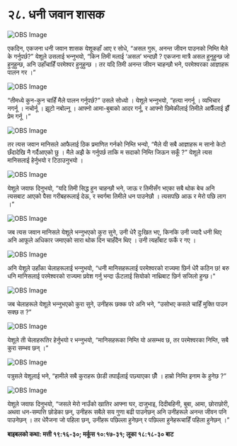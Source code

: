# २८. धनी जवान शासक

![OBS Image](https://cdn.door43.org/obs/jpg/360px/obs-en-28-01.jpg)

एकदिन, एकजना धनी जवान शासक येशूकहाँ आए र सोधे, “असल गुरू, अनन्त जीवन पाउनको निम्ति मैले के गर्नुपर्छ?” येशूले उसलाई भन्‍नुभयो, “किन तिमी मलाई ‘असल’ भन्दछौ ? एकजना मात्रै असल हुनुहुन्छ जो हुनुहुन्छ, अनि उहाँचाहिँ परमेश्‍वर हुनुहुन्छ । तर यदि तिमी अनन्त जीवन चाहन्छौ भने, परमेश्‍वरका आज्ञाहरू पालन गर ।”

![OBS Image](https://cdn.door43.org/obs/jpg/360px/obs-en-28-02.jpg)

“तीमध्ये कुन-कुन चाहिँ मैले पालन गर्नुपर्छ?” उसले सोध्यो । येशूले भन्‍नुभयो, “हत्या नगर्नू । व्यभिचार नगर्नू । नचोर्नू । झूटो नबोल्नू । आफ्नो आमा-बुबाको आदर गर्नू, र आफ्नो छिमेकीलाई तिमीले आफैँलाई झैँ प्रेम गर्नू ।”

![OBS Image](https://cdn.door43.org/obs/jpg/360px/obs-en-28-03.jpg)

तर त्यस जवान मानिसले आफैलाई ठिक प्रमाणित गर्नको निम्ति भन्यो, “मैले यी सबै आज्ञाहरू म सानो केटो छँदादेखि नै गर्दैआएको छु । मैले अझै के गर्नुपर्छ ताकि म सदाको निम्ति जिऊन सकूँ ?” येशूले त्यस मानिसलाई हेर्नुभयो र टिठाउनुभयो ।

![OBS Image](https://cdn.door43.org/obs/jpg/360px/obs-en-28-04.jpg)

येशूले जवाफ दिनुभयो, “यदि तिमी सिद्ध हुन चाहन्छौ भने, जाऊ र तिमीसँग भएका सबै थोक बेच अनि त्यसबाट आएको पैसा गरीबहरूलाई देऊ, र स्वर्गमा तिमीले धन पाउनेछौ । त्यसपछि आऊ र मेरो पछि लाग ।”

![OBS Image](https://cdn.door43.org/obs/jpg/360px/obs-en-28-05.jpg)

जब त्यस जवान मानिसले येशूले भन्‍नुभएको कुरा सुने, उनी धेरै दुःखित भए, किनकि उनी ज्यादै धनी थिए अनि आफूले अधिकार जमाएको सारा थोक दिन चाहँदैन थिए । उनी त्यहाँबाट फर्के र गए ।

![OBS Image](https://cdn.door43.org/obs/jpg/360px/obs-en-28-06.jpg)

अनि येशूले उहाँका चेलाहरूलाई भन्‍नुभयो, “धनी मानिसहरूलाई परमेश्‍वरको राज्यमा छिर्न धेरै कठिन छ! बरु धनि मानिसलाई परमेश्‍वरको राज्‍यमा प्रवेश गर्नु भन्‍दा ऊँटलाई सियोको नाथ्रिबाट छिर्न सजिलो हुन्छ‍।"

![OBS Image](https://cdn.door43.org/obs/jpg/360px/obs-en-28-07.jpg)

जब चेलाहरूले येशूले भन्‍नुभएको कुरा सुने, उनीहरू छक्क परे अनि भने, “उसोभए कसले चाहिँ मुक्ति पाउन सक्छ त ?”

![OBS Image](https://cdn.door43.org/obs/jpg/360px/obs-en-28-08.jpg)

येशूले ती चेलाहरूतिर हेर्नुभयो र भन्‍नुभयो, “मानिसहरूका निम्ति यो असम्भव छ, तर परमेश्‍वरका निम्ति, सबै कुरा सम्भव छन् ।”

![OBS Image](https://cdn.door43.org/obs/jpg/360px/obs-en-28-09.jpg)

पत्रुसले येशूलाई भने, “हामीले सबै कुराहरू छाेडी तपाईंलाई पछ्याएका छौँ । हाम्रो निम्ति इनाम के हुनेछ ?”

![OBS Image](https://cdn.door43.org/obs/jpg/360px/obs-en-28-10.jpg)

येशूले जवाफ दिनुभयो, “जसले मेरो नाउँको खातिर आफ्ना घर, दाजुभाइ, दिदीबहिनी, बुबा, आमा, छोराछोरी, अथवा धन-सम्पत्ति छोडेका छन्, उनीहरू सबैले सय गुणा बढी पाउनेछन् अनि उनीहरूले अनन्त जीवन पनि पाउनेछन् । तर धेरैजना जो पहिला छन्, उनीहरू पछिल्ला हुनेछन् र पछिल्ला हुनेहरूचाहिँ पहिला हुनेछन् ।”

__बाइबलको कथा: मत्ती १९:१६-३०; मर्कूस १०:१७-३१; लूका १८:१८-३० बाट​__
